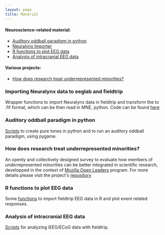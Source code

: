 ```yaml
---
layout: page
title: Material
---
```


#### Neuroscience-related material:
* [Auditory oddball paradigm in python](#Auditory-oddball-paradigm-in-python)
* [Neuralynx Importer](#Importing-Neuralynx-data-to-eeglab-and-fieldtrip)
* [R functions to plot EEG data](#R-functions-to-plot-EEG-data)
* [Analysis of intracranial EEG data](#Analysis-of-intracranial-EEG-data)

#### Various projects:
* [How does research treat underrepresented minorities?](#How-does-research-treat-underrepresented-minorities)



### Importing Neuralynx data to eeglab and fieldtrip 
Wrapper functions to import Neuralynx data in fieldtrip and transform the to .fif format, which can be then read in MNE, python. Code can be found [here](https://github.com/aath0/EEG_Neuralynx2Fieldtrip2MNE)

### Auditory oddball paradigm in python
[Scripts](https://github.com/aath0/AuditoryOddball) to create pure tones in python and to run an auditory oddball paradigm, using pygame.

### How does research treat underrepresented minorities?
An openly and collectively designed survey to evaluate how members of underrepresented minorities can be better integrated in scientific research, developped in the context of [Mozilla Open Leaders](https://mozilla.github.io/leadership-training/) program. For more details please visit the project's [repository](https://github.com/aath0/MinoritiesInResearch)

### R functions to plot EEG data
Some [functions](https://github.com/aath0/REEG) to import fieldtrip EEG data in R and plot event related responses.

### Analysis of intracranial EEG data
[Scripts](https://github.com/aath0/iEEG) for analyzing iEEG/ECoG data with fieldtrip.



